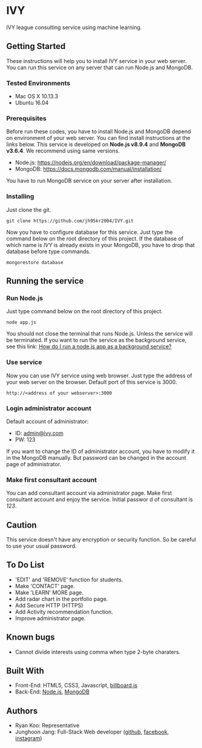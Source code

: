 # IVY
IVY league consulting service using machine learning.

## Getting Started
These instructions will help you to install IVY service in your web server. You can run this service on any server that can run Node.js and MongoDB.

### Tested Environments
- Mac OS X 10.13.3
- Ubuntu 16.04

### Prerequisites
Before run these codes, you have to install Node.js and MongoDB depend on environment of your web server. You can find install instructions at the links below. This service is developed on **Node.js v8.9.4** and **MongoDB v3.6.4**. We recommend using same versions.
- Node.js: https://nodejs.org/en/download/package-manager/
- MongoDB: https://docs.mongodb.com/manual/installation/

You have to run MongoDB service on your server after installation.

### Installing
Just clone the git.

    git clone https://github.com/jh95kr2004/IVY.git
    
Now you have to configure database for this service. Just type the command below on the root directory of this project. If the database of which name is *IVY* is already exists in your MongoDB, you have to drop that database before type commands.

    mongorestore database

## Running the service
### Run Node.js
Just type command below on the root directory of this project.

    node app.js
You should not close the terminal that runs Node.js. Unless the service will be terminated. If you want to run the service as the background service, see this link: [How do I run a node.js app as a background service?](https://stackoverflow.com/questions/4018154/how-do-i-run-a-node-js-app-as-a-background-service)<br>

### Use service
Now you can use IVY service using web browser. Just type the address of your web server on the browser. Default port of this service is 3000.

    http://<address of your webserver>:3000
    
### Login administrator account
Default account of administrator:
- ID: admin@ivy.com
- PW: 123

If you want to change the ID of administrator account, you have to modify it in the MongoDB manually. But password can be changed in the account page of administrator.

### Make first consultant account
You can add consultant account via administrator page. Make first consultant account and enjoy the service. Initial passwor d of consultant is *123*.

## Caution
This service doesn't have any encryption or security function. So be careful to use your usual password.

## To Do List
- 'EDIT' and 'REMOVE' function for students.
- Make 'CONTACT' page.
- Make 'LEARN' MORE page.
- Add radar chart in the portfolio page.
- Add Secure HTTP (HTTPS)
- Add Activity recommendation function.
- Improve administrator page.

## Known bugs
- Cannot divide interests using comma when type 2-byte charaters.

## Built With
- Front-End: HTML5, CSS3, Javascript, [billboard.js](https://naver.github.io/billboard.js/)
- Back-End: [Node.js](https://nodejs.org/), [MongoDB](https://www.mongodb.com/)

## Authors
 - Ryan Koo: Representative
 - Junghoon Jang: Full-Stack Web developer ([github](https://github.com/jh95kr2004/), [facebook](https://www.facebook.com/jh95kr2004), [instagram](https://www.instagram.com/j_hoooon_/))
